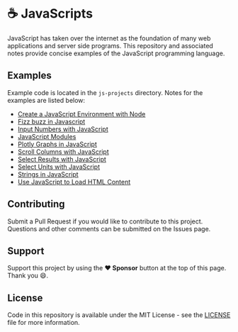 # ☕️ JavaScripts

JavaScript has taken over the internet as the foundation of many web applications and server side programs. This repository and associated notes provide concise examples of the JavaScript programming language.

## Examples

Example code is located in the `js-projects` directory. Notes for the examples are listed below:

- [Create a JavaScript Environment with Node](https://gavinw.me/notes/javascript/node.html)
- [Fizz buzz in Javascript](https://gavinw.me/notes/javascript/fizzbuzz.html)
- [Input Numbers with JavaScript](https://gavinw.me/notes/javascript/input-number.html)
- [JavaScript Modules](https://gavinw.me/notes/javascript/modules.html)
- [Plotly Graphs in JavaScript](https://gavinw.me/notes/javascript/plotly-graph.html)
- [Scroll Columns with JavaScript](https://gavinw.me/notes/javascript/scroll-columns.html)
- [Select Results with JavaScript](https://gavinw.me/notes/javascript/select-results.html)
- [Select Units with JavaScript](https://gavinw.me/notes/javascript/select-units.html)
- [Strings in JavaScript](https://gavinw.me/notes/javascript/strings.html)
- [Use JavaScript to Load HTML Content](https://gavinw.me/notes/javascript/load-html.html)

## Contributing

Submit a Pull Request if you would like to contribute to this project. Questions and other comments can be submitted on the Issues page.

## Support

Support this project by using the **:heart: Sponsor** button at the top of this page. Thank you :smile:.

## License

Code in this repository is available under the MIT License - see the [LICENSE](LICENSE.md) file for more information.
